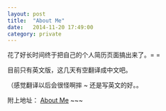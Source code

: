 ```yaml
---
layout: post
title:  "About Me"
date:   2014-11-20 17:49:00
category: private
---
```


花了好长时间终于把自己的个人简历页面搞出来了。= =

目前只有英文版，这几天有空翻译成中文吧。

（感觉翻译以后会很怪啊摔 ~ 还是写英文的好。。

附上地址： [About Me][abouemesite] ~~~


[abouemesite]:http://cody1991.github.io/aboutme/
